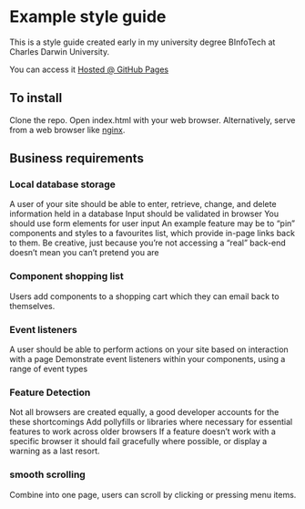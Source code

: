# Example style guide

This is a style guide created early in my university degree BInfoTech at Charles Darwin University.

You can access it [Hosted @ GitHub Pages](https://chrios.github.io/style-guide/)

## To install

Clone the repo. Open index.html with your web browser. Alternatively, serve from a web browser like [nginx](https://www.nginx.com).

## Business requirements
### Local database storage
A user of your site should be able to enter, retrieve, change, and delete information held in a database
Input should be validated in browser
You should use form elements for user input
An example feature may be to “pin” components and styles to a favourites list, which provide in-page links back to them.
Be creative, just because you’re not accessing a “real” back-end doesn’t mean you can’t pretend you are

### Component shopping list
Users add components to a shopping cart which they can email back to themselves.

### Event listeners
A user should be able to perform actions on your site based on interaction with a page
Demonstrate event listeners within your components, using a range of event types

### Feature Detection
Not all browsers are created equally, a good developer accounts for the these shortcomings
Add pollyfills or libraries where necessary for essential features to work across older browsers 
If a feature doesn’t work with a specific browser it should fail gracefully where possible, or display a warning as a last resort. 

### smooth scrolling
Combine into one page, users can scroll by clicking or pressing menu items.
